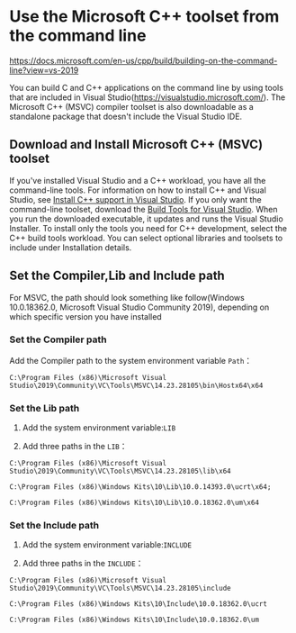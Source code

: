 # Use the Microsoft C++ toolset from the command line

https://docs.microsoft.com/en-us/cpp/build/building-on-the-command-line?view=vs-2019

You can build C and C++ applications on the command line by using tools that are included in Visual Studio(https://visualstudio.microsoft.com/). The Microsoft C++ (MSVC) compiler toolset is also downloadable as a standalone package that doesn't include the Visual Studio IDE.

## Download and Install Microsoft C++ (MSVC) toolset

If you've installed Visual Studio and a C++ workload, you have all the command-line tools. For information on how to install C++ and Visual Studio, see [Install C++ support in Visual Studio](https://docs.microsoft.com/en-us/cpp/build/vscpp-step-0-installation?view=vs-2019). If you only want the command-line toolset, download the [Build Tools for Visual Studio](https://visualstudio.microsoft.com/downloads/#build-tools-for-visual-studio-2019). When you run the downloaded executable, it updates and runs the Visual Studio Installer. To install only the tools you need for C++ development, select the C++ build tools workload. You can select optional libraries and toolsets to include under Installation details.

## Set the Compiler,Lib and Include path

For MSVC, the path should look something like follow(Windows 10.0.18362.0, Microsoft Visual Studio Community 2019), depending on which specific version you have installed

### Set the Compiler path

Add the Compiler path to the system environment variable `Path`：
```
C:\Program Files (x86)\Microsoft Visual Studio\2019\Community\VC\Tools\MSVC\14.23.28105\bin\Hostx64\x64
```

### Set the Lib path

1. Add the system environment variable:`LIB`

2. Add three paths in the `LIB`：
```
C:\Program Files (x86)\Microsoft Visual Studio\2019\Community\VC\Tools\MSVC\14.23.28105\lib\x64

C:\Program Files (x86)\Windows Kits\10\Lib\10.0.14393.0\ucrt\x64; 

C:\Program Files (x86)\Windows Kits\10\Lib\10.0.18362.0\um\x64
```

### Set the Include path

1. Add the system environment variable:`INCLUDE`

2. Add three paths in the `INCLUDE`：

```
C:\Program Files (x86)\Microsoft Visual Studio\2019\Community\VC\Tools\MSVC\14.23.28105\include

C:\Program Files (x86)\Windows Kits\10\Include\10.0.18362.0\ucrt

C:\Program Files (x86)\Windows Kits\10\Include\10.0.18362.0\um
```